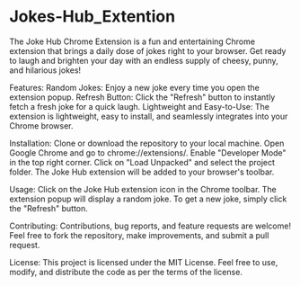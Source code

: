 # Jokes-Hub_Extention
The Joke Hub Chrome Extension is a fun and entertaining Chrome extension that brings a daily dose of jokes right to your browser. 
Get ready to laugh and brighten your day with an endless supply of cheesy, punny, and hilarious jokes!

Features:
Random Jokes: Enjoy a new joke every time you open the extension popup.
Refresh Button: Click the "Refresh" button to instantly fetch a fresh joke for a quick laugh.
Lightweight and Easy-to-Use: The extension is lightweight, easy to install, and seamlessly integrates into your Chrome browser.


Installation:
Clone or download the repository to your local machine.
Open Google Chrome and go to chrome://extensions/.
Enable "Developer Mode" in the top right corner.
Click on "Load Unpacked" and select the project folder.
The Joke Hub extension will be added to your browser's toolbar.

Usage:
Click on the Joke Hub extension icon in the Chrome toolbar.
The extension popup will display a random joke.
To get a new joke, simply click the "Refresh" button.

Contributing:
Contributions, bug reports, and feature requests are welcome! Feel free to fork the repository, make improvements, and submit a pull request.

License:
This project is licensed under the MIT License. Feel free to use, modify, and distribute the code as per the terms of the license.
